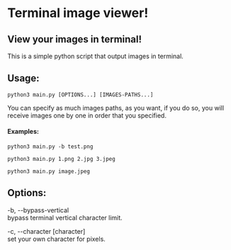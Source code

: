 # Terminal image viewer!

## View your images in terminal!
This is a simple python script that output images in terminal.

## Usage:

```
python3 main.py [OPTIONS...] [IMAGES-PATHS...]
```

You can specify as much images paths, as you want, if you do so, you will receive images one by one in order that you specified.

#### Examples:
```
python3 main.py -b test.png
```
```
python3 main.py 1.png 2.jpg 3.jpeg
```
```
python3 main.py image.jpeg
```

## Options:  

-b, --bypass-vertical  
bypass terminal vertical character limit.

-c, --character  [character]  
set your own character for pixels.
